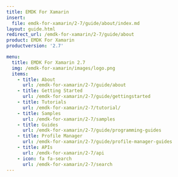 ```yaml
---
title: EMDK For Xamarin
insert:
  file: emdk-for-xamarin/2-7/guide/about/index.md
layout: guide.html
redirect_url: /emdk-for-xamarin/2-7/guide/about
product: EMDK For Xamarin
productversion: '2.7'

menu:
  title: EMDK For Xamarin 2.7
  img: /emdk-for-xamarin/images/logo.png
  items:
    - title: About
      url: /emdk-for-xamarin/2-7/guide/about
    - title: Getting Started
      url: /emdk-for-xamarin/2-7/guide/gettingstarted
    - title: Tutorials
      url: /emdk-for-xamarin/2-7/tutorial/
    - title: Samples
      url: /emdk-for-xamarin/2-7/samples
    - title: Guides
      url: /emdk-for-xamarin/2-7/guide/programming-guides
    - title: Profile Manager
      url: /emdk-for-xamarin/2-7/guide/profile-manager-guides
    - title: APIs
      url: /emdk-for-xamarin/2-7/api
    - icon: fa fa-search
      url: /emdk-for-xamarin/2-7/search
---
```

